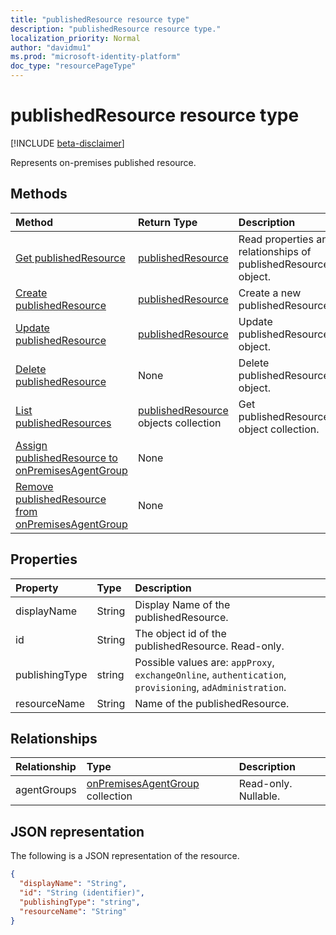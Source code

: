 ```yaml
---
title: "publishedResource resource type"
description: "publishedResource resource type."
localization_priority: Normal
author: "davidmu1"
ms.prod: "microsoft-identity-platform"
doc_type: "resourcePageType"
---
```


# publishedResource resource type

[!INCLUDE [beta-disclaimer](../../includes/beta-disclaimer.md)]

Represents on-premises published resource.

## Methods

| Method       | Return Type | Description |
|:-------------|:------------|:------------|
| [Get publishedResource](../api/onpremisespublishedresource-get.md) | [publishedResource](onpremisespublishedresource.md) | Read properties and relationships of publishedResource object. |
| [Create publishedResource](../api/onpremisespublishedresource-create.md) |  [publishedResource](onpremisespublishedresource.md)  | Create a new publishedResource. |
| [Update publishedResource](../api/onpremisespublishedresource-update.md) | [publishedResource](onpremisespublishedresource.md) | Update publishedResource object. |
| [Delete  publishedResource](../api/onpremisespublishedresource-delete.md) | None | Delete publishedResource object. |
| [List publishedResources](../api/onpremisespublishedresource-list.md) | [publishedResource](onpremisespublishedresource.md) objects collection | Get publishedResources object collection. |
| [Assign publishedResource to onPremisesAgentGroup](../api/onpremisespublishedresource-post-agentgroups.md) | None |  |
| [Remove publishedResource from onPremisesAgentGroup](../api/onpremisespublishedresource-delete-agentgroups.md) | None |  |

## Properties

| Property     | Type        | Description |
|:-------------|:------------|:------------|
|displayName|String| Display Name of the publishedResource.|
|id|String| The object id of the publishedResource. Read-only.|
|publishingType|string| Possible values are: `appProxy`, `exchangeOnline`, `authentication`, `provisioning`, `adAdministration`.|
|resourceName|String|Name of the publishedResource.|

## Relationships

| Relationship | Type        | Description |
|:-------------|:------------|:------------|
|agentGroups|[onPremisesAgentGroup](onpremisesagentgroup.md) collection| Read-only. Nullable.|

## JSON representation

The following is a JSON representation of the resource.

<!-- {
  "blockType": "resource",
  "optionalProperties": [

  ],
  "@odata.type": "microsoft.graph.publishedResource",
  "baseType": "",
  "keyProperty": "id"
}-->

```json
{
  "displayName": "String",
  "id": "String (identifier)",
  "publishingType": "string",
  "resourceName": "String"
}
```

<!-- uuid: 16cd6b66-4b1a-43a1-adaf-3a886856ed98
2019-02-04 14:57:30 UTC -->
<!-- {
  "type": "#page.annotation",
  "description": "publishedResource resource",
  "keywords": "",
  "section": "documentation",
  "tocPath": ""
}-->
